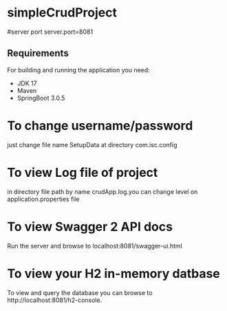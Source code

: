 # simpleCrudProject


#server port
server.port=8081

## Requirements
For building and running the application you need:

* JDK 17
* Maven
* SpringBoot 3.0.5

# To change username/password
  just change file name SetupData at directory com.isc.config
  
# To view Log file of project
 in directory file path by name crudApp.log.you can change level on application.properties file
 
# To view Swagger 2 API docs
Run the server and browse to localhost:8081/swagger-ui.html

# To view your H2 in-memory datbase
To view and query the database you can browse to http://localhost:8081/h2-console.
